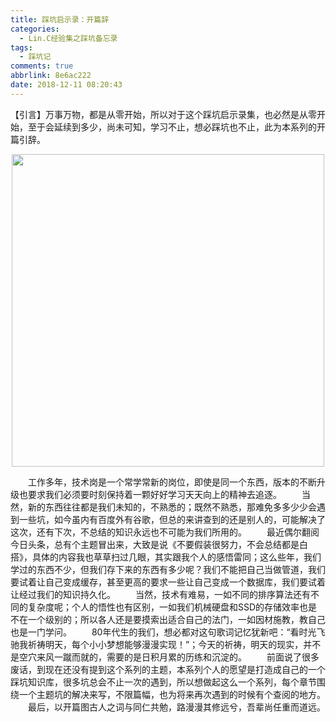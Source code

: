 ```yaml
---
title: 踩坑启示录：开篇辞
categories:
  - Lin.C经验集之踩坑备忘录
tags:
  - 踩坑记
comments: true
abbrlink: 8e6ac222
date: 2018-12-11 08:20:43
---
```

【引言】万事万物，都是从零开始，所以对于这个踩坑启示录集，也必然是从零开始，至于会延续到多少，尚未可知，学习不止，想必踩坑也不止，此为本系列的开篇引辞。
<div align=center><img src="http://pm4hdun71.bkt.clouddn.com/img/2018/2018-12-11-01.jpg" width="500"/></div>
<!-- more -->

&emsp;&emsp;工作多年，技术岗是一个常学常新的岗位，即使是同一个东西，版本的不断升级也要求我们必须要时刻保持着一颗好好学习天天向上的精神去追逐。
&emsp;&emsp;当然，新的东西往往都是我们未知的，不熟悉的；既然不熟悉，那难免多多少少会遇到一些坑，如今虽内有百度外有谷歌，但总的来讲查到的还是别人的，可能解决了这次，还有下次，不总结的知识永远也不可能为我们所用的。
&emsp;&emsp;最近偶尔翻阅今日头条，总有个主题冒出来，大致是说《不要假装很努力，不会总结都是白搭》，具体的内容我也草草扫过几眼，其实跟我个人的感悟雷同；这么些年，我们学过的东西不少，但我们存下来的东西有多少呢？我们不能把自己当做管道，我们要试着让自己变成缓存，甚至更高的要求一些让自己变成一个数据库，我们要试着让经过我们的知识持久化。
&emsp;&emsp;当然，技术有难易，一如不同的排序算法还有不同的复杂度呢；个人的悟性也有区别，一如我们机械硬盘和SSD的存储效率也是不在一个级别的；所以各人还是要摸索出适合自己的法门，一如因材施教，教自己也是一门学问。
&emsp;&emsp;80年代生的我们，想必都对这句歌词记忆犹新吧：“看时光飞驰我祈祷明天，每个小小梦想能够漫漫实现！”；今天的祈祷，明天的现实，并不是空穴来风一蹴而就的，需要的是日积月累的历练和沉淀的。
&emsp;&emsp;前面说了很多废话，到现在还没有提到这个系列的主题，本系列个人的愿望是打造成自己的一个踩坑知识库，很多坑总会不止一次的遇到，所以想做起这么一个系列，每个章节围绕一个主题坑的解决来写，不限篇幅，也为将来再次遇到的时候有个查阅的地方。
&emsp;&emsp;最后，以开篇图古人之词与同仁共勉，路漫漫其修远兮，吾辈尚任重而道远。